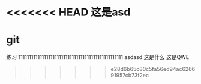 <<<<<<< HEAD
这是asd
=======
# git
练习
1111111111111111111111111111111111111111111111111
asdasd
这是什么
这是QWE
>>>>>>> e28d6b65c80c5fa56ed94ac626691957cb73f2ec

